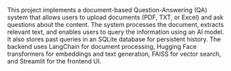 This project implements a document-based Question-Answering (QA) system that allows users to upload documents (PDF, TXT, or Excel) and ask questions about the content. The system processes the document, extracts relevant text, and enables users to query the information using an AI model. It also stores past queries in an SQLite database for persistent history.
The backend uses LangChain for document processing, Hugging Face transformers for embeddings and text generation, FAISS for vector search, and Streamlit for the frontend UI.
